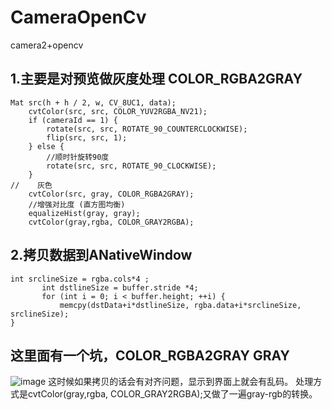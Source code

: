 # CameraOpenCv 
camera2+opencv 
## 1.主要是对预览做灰度处理 COLOR_RGBA2GRAY
```
Mat src(h + h / 2, w, CV_8UC1, data);
    cvtColor(src, src, COLOR_YUV2RGBA_NV21);
    if (cameraId == 1) {
        rotate(src, src, ROTATE_90_COUNTERCLOCKWISE);
        flip(src, src, 1);
    } else {
        //顺时针旋转90度
        rotate(src, src, ROTATE_90_CLOCKWISE);
    }
//    灰色
    cvtColor(src, gray, COLOR_RGBA2GRAY);
    //增强对比度 (直方图均衡)
    equalizeHist(gray, gray);
    cvtColor(gray,rgba, COLOR_GRAY2RGBA);
 ```
## 2.拷贝数据到ANativeWindow
 ```
int srclineSize = rgba.cols*4 ;
        int dstlineSize = buffer.stride *4;
        for (int i = 0; i < buffer.height; ++i) {
            memcpy(dstData+i*dstlineSize, rgba.data+i*srclineSize, srclineSize);
}
 ```
## 这里面有一个坑，COLOR_RGBA2GRAY GRAY      
![image](https://user-images.githubusercontent.com/50398504/167818488-31b2e21b-b647-4cdb-8a47-ededf57a88ec.png)
这时候如果拷贝的话会有对齐问题，显示到界面上就会有乱码。
处理方式是cvtColor(gray,rgba, COLOR_GRAY2RGBA);又做了一遍gray-rgb的转换。
